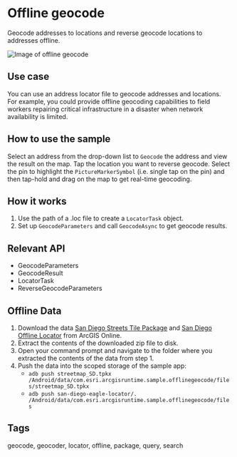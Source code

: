 # Offline geocode

Geocode addresses to locations and reverse geocode locations to addresses offline.

![Image of offline geocode](offline-geocode.png)

## Use case

You can use an address locator file to geocode addresses and locations. For example, you could provide offline geocoding capabilities to field workers repairing critical infrastructure in a disaster when network availability is limited.

## How to use the sample

Select an address from the drop-down list to `Geocode` the address and view the result on the map. Tap the location you want to reverse geocode. Select the pin to highlight the `PictureMarkerSymbol` (i.e. single tap on the pin) and then tap-hold and drag on the map to get real-time geocoding.

## How it works

1. Use the path of a .loc file to create a `LocatorTask` object.
2. Set up `GeocodeParameters` and call `GeocodeAsync` to get geocode results.

## Relevant API

* GeocodeParameters
* GeocodeResult
* LocatorTask
* ReverseGeocodeParameters

## Offline Data

1. Download the data [San Diego Streets Tile Package](http://www.arcgis.com/home/item.html?id=22c3083d4fa74e3e9b25adfc9f8c0496) and [San Diego Offline Locator](https://www.arcgis.com/home/item.html?id=3424d442ebe54f3cbf34462382d3aebe) from ArcGIS Online.
2. Extract the contents of the downloaded zip file to disk.
3. Open your command prompt and navigate to the folder where you extracted the contents of the data from step 1.
4. Push the data into the scoped storage of the sample app:
 	* `adb push streetmap_SD.tpkx /Android/data/com.esri.arcgisruntime.sample.offlinegeocode/files/streetmap_SD.tpkx`
	* `adb push san-diego-eagle-locator/. /Android/data/com.esri.arcgisruntime.sample.offlinegeocode/files`

## Tags

geocode, geocoder, locator, offline, package, query, search
